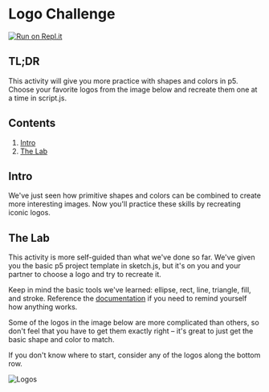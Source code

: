 # Logo Challenge

[![Run on Repl.it](https://repl.it/badge/github/upperlinecode/logo-recreation-javascript)](https://repl.it/github/upperlinecode/logo-recreation-javascript)

## TL;DR

This activity will give you more practice with shapes and colors in p5. Choose your favorite logos from the image below and recreate them one at a time in script.js.

## Contents

1. [Intro](#intro)
2. [The Lab](#the-lab)

## Intro

We've just seen how primitive shapes and colors can be combined to create more interesting images. Now you'll practice these skills by recreating iconic logos.

## The Lab

This activity is more self-guided than what we've done so far. We've given you the basic p5 project template in sketch.js, but it's on you and your partner to choose a logo and try to recreate it.

Keep in mind the basic tools we've learned: ellipse, rect, line, triangle, fill, and stroke. Reference the [documentation](https://p5js.org/reference/) if you need to remind yourself how anything works.

Some of the logos in the image below are more complicated than others, so don't feel that you have to get them exactly right – it's great to just get the basic shape and color to match.

If you don't know where to start, consider any of the logos along the bottom row.

![Logos](https://cdn.glitch.com/20b95798-6f01-45c6-8fc7-a706c95d44a9%2Flogos.jpg?v=1512863797321)
